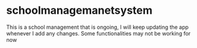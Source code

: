 # schoolmanagemanetsystem
This is a school management that is ongoing, I will keep updating the app whenever I add any changes. Some functionalities may not be working for now
